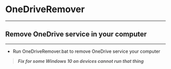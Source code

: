 # OneDriveRemover
------
## Remove OneDrive service in your computer</n>
------
* Run OneDriveRemover.bat to remove  OneDrive service your computer</n> 

>***Fix for some Windows 10 on devices cannot run that thing***

